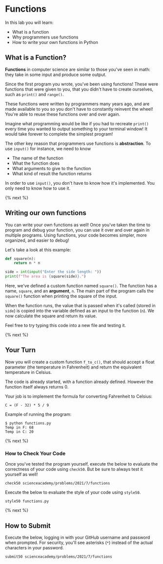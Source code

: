 # Functions

In this lab you will learn:

- What is a function
- Why programmers use functions
- How to write your own functions in Python

## What is a Function?

**Functions** in computer science are similar to those you've seen in math: they take in some input and produce some output.

Since the first program you wrote, you've been using functions! These were functions that were given to you, that you didn't have to create ourselves, such as `print()` and `range()`.

These functions were written by programmers many years ago, and are made available to you so you don't have to constantly reinvent the wheel! You're able to reuse these functions over and over again.

Imagine what programming would be like if you had to recreate `print()` every time you wanted to output something to your terminal window! It would take forever to complete the simplest program!

The other key reason that programmers use functions is **abstraction**. To use `input()` for instance, we need to know

* The name of the function
* What the function does
* What arguments to give to the function
* What kind of result the function returns

In order to use `input()`, you don't have to know how it's implemented. You only need to know how to use it.

{% next %}

## Writing our own functions

You can write your own functions as well! Once you've taken the time to program and debug your function, you can use it over and over again in multiple programs. Using functions, your code becomes simpler, more organized, and easier to debug!

Let's take a look at this example:

```python
def square(n):
    return n * n

side = int(input("Enter the side length: "))
print(f"The area is {square(side)}.")
```

Here, we've defined a custom function named `square()`. The function has a name, `square`, and an **argument**, `n`. The main part of the program calls the `square()` function when printing the square of the input.

When the function runs, the value that is passed when it's called (stored in `side`) is copied into the variable defined as an input to the function (`n`). We now calculate the square and return its value.

Feel free to try typing this code into a new file and testing it.

{% next %}

## Your Turn

Now you will create a custom function `f_to_c()`, that should accept a float parameter (the temperature in Fahrenheit) and return the equivalent temperature in Celsius.

The code is already started, with a function already defined. However the function itself always returns 0.

Your job is to implement the formula for converting Fahrenheit to Celsius:

```
C = (F - 32) * 5 / 9
```

Example of running the program:

```
$ python functions.py
Temp in F: 68
Temp in C: 20
```

{% next %}

### How to Check Your Code

Once you've tested the program yourself, execute the below to evaluate the correctness of your code using `check50`. But be sure to always test it yourself as well!

```
check50 scienceacademy/problems/2021/7/functions
```

Execute the below to evaluate the style of your code using `style50`.

```
style50 functions.py
```

{% next %}

## How to Submit

Execute the below, logging in with your GitHub username and password when prompted. For security, you'll see asterisks (`*`) instead of the actual characters in your password.

```
submit50 scienceacademy/problems/2021/7/functions
```

